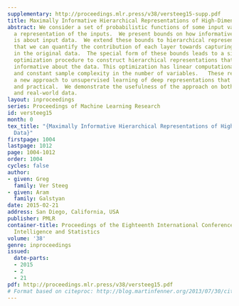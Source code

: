 ```yaml
---
supplementary: http://proceedings.mlr.press/v38/versteeg15-supp.pdf
title: Maximally Informative Hierarchical Representations of High-Dimensional Data
abstract: We consider a set of probabilistic functions of some input variables as
  a representation of the inputs.  We present bounds on how informative a representation
  is about input data.  We extend these bounds to hierarchical representations so
  that we can quantify the contribution of each layer towards capturing the information
  in the original data.  The special form of these bounds leads to a simple, bottom-up
  optimization procedure to construct hierarchical representations that are also maximally
  informative about the data. This optimization has linear computational complexity
  and constant sample complexity in the number of variables.   These results establish
  a new approach to unsupervised learning of deep representations that is both principled
  and practical.  We demonstrate the usefulness of the approach on both synthetic
  and real-world data.
layout: inproceedings
series: Proceedings of Machine Learning Research
id: versteeg15
month: 0
tex_title: "{Maximally Informative Hierarchical Representations of High-Dimensional
  Data}"
firstpage: 1004
lastpage: 1012
page: 1004-1012
order: 1004
cycles: false
author:
- given: Greg
  family: Ver Steeg
- given: Aram
  family: Galstyan
date: 2015-02-21
address: San Diego, California, USA
publisher: PMLR
container-title: Proceedings of the Eighteenth International Conference on Artificial
  Intelligence and Statistics
volume: '38'
genre: inproceedings
issued:
  date-parts:
  - 2015
  - 2
  - 21
pdf: http://proceedings.mlr.press/v38/versteeg15.pdf
# Format based on citeproc: http://blog.martinfenner.org/2013/07/30/citeproc-yaml-for-bibliographies/
---
```


